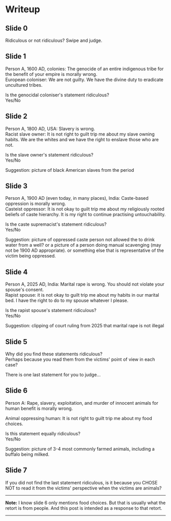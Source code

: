 # Writeup
## Slide 0
Ridiculous or not ridiculous? Swipe and judge.

## Slide 1
Person A, 1600 AD, colonies: The genocide of an entire indigenous tribe for the benefit of your empire is morally wrong.  
European coloniser: We are not guilty. We have the divine duty to eradicate uncultured tribes.

Is the genocidal coloniser's statement ridiculous?  
Yes/No

## Slide 2
Person A, 1800 AD, USA: Slavery is wrong.  
Racist slave owner: It is not right to guilt trip me about my slave owning habits. We are the whites and we have the right to enslave those who are not.

Is the slave owner's statement ridiculous?  
Yes/No

Suggestion: picture of black American slaves from the period

## Slide 3
Person A, 1900 AD (even today, in many places), India: Caste-based oppression is morally wrong.  
Casteist oppressor: It is not okay to guilt trip me about my religiously rooted beliefs of caste hierarchy. It is my right to continue practising untouchability.

Is the caste supremacist's statement ridiculous?  
Yes/No

Suggestion: picture of oppressed caste person not allowed the to drink water from a well? or a picture of a person doing manual scavenging (may not be 1900 AD appropriate). or something else that is representative of the victim being oppressed.

## Slide 4 
Person A, 2025 AD, India: Marital rape is wrong. You should not violate your spouse's consent.  
Rapist spouse: it is not okay to guilt trip me about my habits in our marital bed. I have the right to do to my spouse whatever I please.  
 
Is the rapist spouse's statement ridiculous?  
Yes/No

Suggestion: clipping of court ruling from 2025 that marital rape is not illegal

## Slide 5 
Why did you find these statements ridiculous?  
Perhaps because you read them from the victims' point of view in each case?

There is one last statement for you to judge...

## Slide 6 
Person A: Rape, slavery, exploitation, and murder of innocent animals for human benefit is morally wrong.

Animal oppressing human: It is not right to guilt trip me about my food choices.

Is this statement equally ridiculous?  
Yes/No

Suggestion: picture of 3-4  most commonly farmed animals, including a buffalo being milked.  

## Slide 7
If you did not find the last statement ridiculous, is it because you CHOSE NOT to read it from the victims' perspective when the victims are animals?  

---

**Note:** I know slide 6 only mentions food choices. But that is usually what the retort is from people. And this post is intended as a response to that retort.

---
